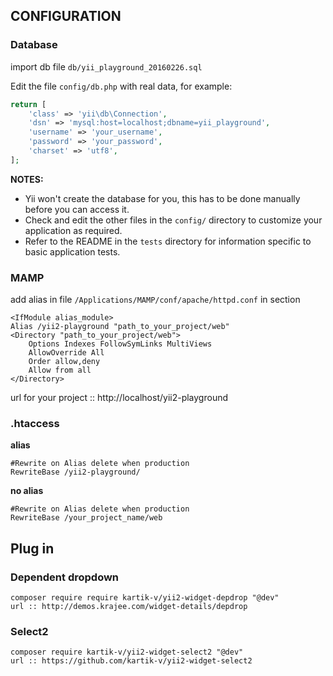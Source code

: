 CONFIGURATION
-------------

### Database

import db file `db/yii_playground_20160226.sql`

Edit the file `config/db.php` with real data, for example:

```php
return [
    'class' => 'yii\db\Connection',
    'dsn' => 'mysql:host=localhost;dbname=yii_playground',
    'username' => 'your_username',
    'password' => 'your_password',
    'charset' => 'utf8',
];
```

**NOTES:**
- Yii won't create the database for you, this has to be done manually before you can access it.
- Check and edit the other files in the `config/` directory to customize your application as required.
- Refer to the README in the `tests` directory for information specific to basic application tests.

### MAMP
add alias in file `/Applications/MAMP/conf/apache/httpd.conf` in section
```
<IfModule alias_module>
Alias /yii2-playground "path_to_your_project/web"
<Directory "path_to_your_project/web">
    Options Indexes FollowSymLinks MultiViews
    AllowOverride All
    Order allow,deny
    Allow from all
</Directory>
```
url for your project :: http://localhost/yii2-playground

### .htaccess

**alias**
```
#Rewrite on Alias delete when production
RewriteBase /yii2-playground/
```

**no alias**
```
#Rewrite on Alias delete when production
RewriteBase /your_project_name/web
```

Plug in
-------------

### Dependent dropdown
~~~
composer require require kartik-v/yii2-widget-depdrop "@dev"
url :: http://demos.krajee.com/widget-details/depdrop
~~~

### Select2
~~~
composer require kartik-v/yii2-widget-select2 "@dev"
url :: https://github.com/kartik-v/yii2-widget-select2
~~~
